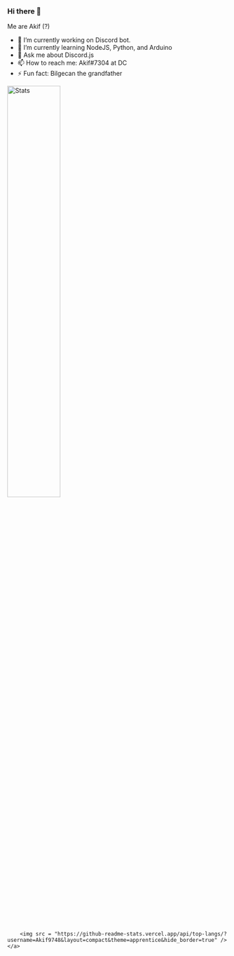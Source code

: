 ### Hi there 👋
Me are Akif (?)


- 🔭 I’m currently working on Discord bot.
- 🌱 I’m currently learning NodeJS, Python, and Arduino
- 💬 Ask me about Discord.js
- 📫 How to reach me: Akif#7304 at DC
- ⚡ Fun fact: Bilgecan the grandfather

<div>
    <a href="https://github.com/anuraghazra/github-readme-stats">
        <img width="49%" alt="Stats" src="https://github-readme-stats.vercel.app/api?username=Akif9748&theme=apprentice&hide_border=true&count_private=true&include_all_commits=true&custom_title=Akif9748's+GitHub+Stats"/>
    </a>
    

        <img src = "https://github-readme-stats.vercel.app/api/top-langs/?username=Akif9748&layout=compact&theme=apprentice&hide_border=true" />
    </a>
</div>


